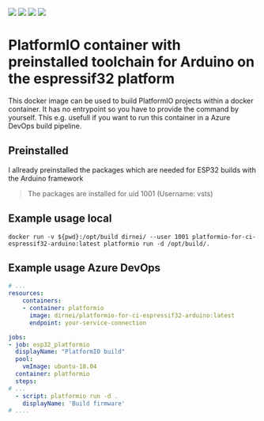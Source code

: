 [![](https://img.shields.io/docker/v/dirnei/platformio-for-ci-espressif32-arduino?style=for-the-badge)](https://cloud.docker.com/repository/docker/dirnei/platformio-for-ci-espressif32-arduino/ "View on Docker Hub")
[![](https://img.shields.io/docker/image-size/dirnei/platformio-for-ci-espressif32-arduino/latest?style=for-the-badge)](https://cloud.docker.com/repository/docker/dirnei/platformio-for-ci-espressif32-arduino/ "View on Docker Hub")
[![](https://img.shields.io/docker/pulls/dirnei/platformio-for-ci-espressif32-arduino?style=for-the-badge)](https://cloud.docker.com/repository/docker/dirnei/platformio-for-ci-espressif32-arduino/ "View on Docker Hub")
[![](https://img.shields.io/github/license/dirnei/platformio-docker-for-ci-espressif32-arduino?style=for-the-badge)](https://github.com/Dirnei/platformio-docker-for-ci-espressif32-arduino/blob/master/LICENSE "View License")

# PlatformIO container with preinstalled toolchain for Arduino on the espressif32 platform

This docker image can be used to build PlatformIO projects within a docker container. It has no entrypoint so you have to provide the command by yourself. This e.g. usefull if you want to run this container in a Azure DevOps build pipeline.

## Preinstalled 

I allready preinstalled the packages which are needed for ESP32 builds with the Arduino framework

> The packages are installed for uid 1001 (Username: vsts)

## Example usage local

```docker
docker run -v ${pwd}:/opt/build dirnei/ --user 1001 platformio-for-ci-espressif32-arduino:latest platformio run -d /opt/build/.
```

## Example usage Azure DevOps
```yml
# ...
resources:
    containers:
    - container: platformio
      image: dirnei/platformio-for-ci-espressif32-arduino:latest
      endpoint: your-service-connection

jobs:
- job: esp32_platformio
  displayName: "PlatformIO build"
  pool:
    vmImage: ubuntu-18.04
  container: platformio
  steps:
# ...
  - script: platformio run -d .
    displayName: 'Build firmware'
# ....
```